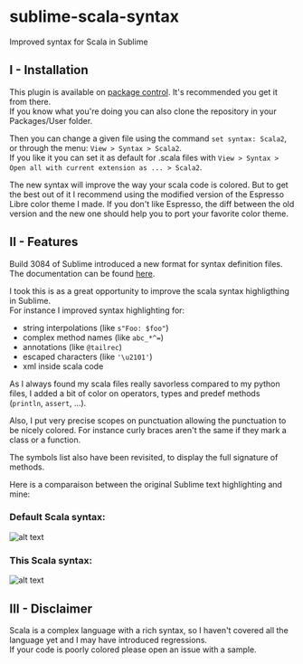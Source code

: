 # sublime-scala-syntax

Improved syntax for Scala in Sublime

## I - Installation

This plugin is available on [package control](https://packagecontrol.io/packages/Scala%20Syntax).
It's recommended you get it from there.  
If you know what you're doing you can also clone the repository in your Packages/User folder.  

Then you can change a given file using the command `set syntax: Scala2`, or through the menu: `View > Syntax > Scala2`.  
If you like it you can set it as default for .scala files with `View > Syntax > Open all with current extension as ... > Scala2`.  

The new syntax will improve the way your scala code is colored. But to get the best out of it I recommend using the modified version of the Espresso Libre color theme I made. If you don't like Espresso, the diff between the old version and the new one should help you to port your favorite color theme.

## II - Features

Build 3084 of Sublime introduced a new format for syntax definition files.  
The documentation can be found [here](http://www.sublimetext.com/docs/3/syntax.html).

I took this is as a great opportunity to improve the scala syntax highligthing in Sublime.  
For instance I improved syntax highlighting for:

* string interpolations (like `s"Foo: $foo"`)
* complex method names (like `abc_*^=`)
* annotations (like `@tailrec`)
* escaped characters (like `'\u2101'`)
* xml inside scala code

As I always found my scala files really savorless compared to my python files, I added a bit of color on operators, types and predef methods (`println`, `assert`, ...).  

Also, I put very precise scopes on punctuation allowing the punctuation to be nicely colored. For instance curly braces aren't the same if they mark a class or a function.  

The symbols list also have been revisited, to display the full signature of methods.  

Here is a comparaison between the original Sublime text highlighting and mine:
### Default Scala syntax:
![alt text][before]

[before]: https://raw.githubusercontent.com/gwenzek/scala-sublime-syntax/master/before.png "Screenshot with default syntax and Espresso Libre"

### This Scala syntax:
![alt text][after]

[after]: https://raw.githubusercontent.com/gwenzek/scala-sublime-syntax/master/after.png "Screenshot with Scala2 syntax and Espresso2 (from this package)"

## III - Disclaimer

Scala is a complex language with a rich syntax, so I haven't covered all the language yet and I may have introduced regressions.  
If your code is poorly colored please open an issue with a sample.  
